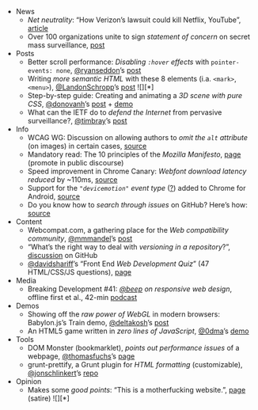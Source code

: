  - News
   - *Net neutrality*: “How Verizon’s lawsuit could kill Netflix, YouTube”, [article](http://www.tomsguide.com/us/net-neutrality-definition-ruling,news-17901.html)
   - Over 100 organizations unite to sign *statement of concern* on secret mass surveillance, [post](http://www.webfoundation.org/2013/11/the-world-wide-web-foundation-and-over-100-international-organisations-unite-to-sign-statement-of-concern-on-secret-mass-surveillance/)
 - Posts
   - Better scroll performance: *Disabling `:hover` effects* with `pointer-events: none`, [@ryanseddon]()’s [post](http://www.thecssninja.com/javascript/pointer-events-60fps)
   - Writing *more semantic HTML* with these 8 elements (i.a. `<mark>`, `<menu>`), [@LandonSchropp]()’s [post](http://davidwalsh.name/8-html-elements) ![][*]
   - Step-by-step guide: Creating and animating a *3D scene with pure CSS*, [@donovanh]()’s [post](http://hop.ie/blog/macplus/) + [demo](http://codepen.io/donovanh/pen/HGqjp)
   - What can the IETF do to *defend the Internet* from pervasive surveillance?, [@timbray]()’s [post](https://www.tbray.org/ongoing/When/201x/2013/11/20/HTTP-Encryption)
 - Info
   - WCAG WG: Discussion on allowing authors to *omit the `alt` attribute* (on images) in certain cases, [source](https://twitter.com/LeonieWatson/status/404980724035764224)
   - Mandatory read: The 10 principles of the *Mozilla Manifesto*, [page](https://www.mozilla.org/en-US/about/manifesto/) (promote in public discourse)
   - Speed improvement in Chrome Canary: *Webfont download latency reduced* by ~110ms, [source](https://plus.google.com/u/0/+IlyaGrigorik/posts/E7tXHdfa766)
   - Support for the *`"devicemotion"` event type* ([?](https://developer.mozilla.org/en-US/docs/Web/Reference/Events/devicemotion)) added to Chrome for Android, [source](https://twitter.com/alex_gibson/status/405069316217135104)
   - Do you know how to *search through issues* on GitHub? Here’s how: [source](https://twitter.com/slicknet/status/405040490602434560)
 - Content
   - Webcompat.com, a gathering place for the *Web compatibility community*, [@mmmandel]()’s [post](http://lawrencemandel.com/2013/11/25/introducing-webcompat-com/)
   - “What’s the right way to deal with *versioning in a repository*?”, [discussion](https://gist.github.com/nzakas/7633640) on GitHub
   - [@davidshariff]()’s “Front End *Web Development Quiz*” (47 HTML/CSS/JS questions), [page](http://davidshariff.com/quiz/)
 - Media
   - Breaking Development #41: *[@beep]() on responsive web design*, offline first et al., 42-min [podcast](http://fsm.bdconf.com/podcast/the-godfather-of-responsive-web-design-ethan-marcotte)
 - Demos
   - Showing off the *raw power of WebGL* in modern browsers: Babylon.js’s Train demo, [@deltakosh]()’s [post](http://blogs.msdn.com/b/eternalcoding/archive/2013/10/28/babylon-js-the-train-demo.aspx)
   - An HTML5 game written in *zero lines of JavaScript*, [@0dma]()’s [demo](http://codepen.io/i0z/pen/mFLCw)
 - Tools
   - DOM Monster (bookmarklet), *points out performance issues* of a webpage, [@thomasfuchs]()’s [page](http://mir.aculo.us/dom-monster/)
   - grunt-prettify, a Grunt plugin for *HTML formatting* (customizable), [@jonschlinkert]()’s [repo](https://github.com/jonschlinkert/grunt-prettify)
 - Opinion
   - Makes some *good points*: “This is a motherfucking website.”, [page](http://motherfuckingwebsite.com/) (satire) ![][*]
